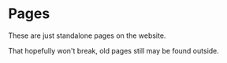 # Pages

These are just standalone pages on the website.

That hopefully won't break, old pages still may be found outside.
